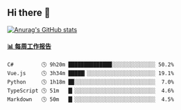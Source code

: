 ## Hi there 👋

[![Anurag's GitHub stats](https://github-readme-stats-orilights.vercel.app/api?username=orilights)](https://github.com/anuraghazra/github-readme-stats)

<!--
**OriLight152/OriLight152** is a ✨ _special_ ✨ repository because its `README.md` (this file) appears on your GitHub profile.

Here are some ideas to get you started:

- 🔭 I’m currently working on ...
- 🌱 I’m currently learning ...
- 👯 I’m looking to collaborate on ...
- 🤔 I’m looking for help with ...
- 💬 Ask me about ...
- 📫 How to reach me: ...
- 😄 Pronouns: ...
- ⚡ Fun fact: ...
-->

<!-- waka-box start -->
#### <a href="https://gist.github.com/92c8d5b388768c10efcba86e82b7c4fb" target="_blank">📊 每周工作报告</a>
```text
C#         🕓 9h20m ██████████████░░░░░░░░░░░░░░ 50.2%
Vue.js     🕓 3h34m █████▎░░░░░░░░░░░░░░░░░░░░░░ 19.1%
Python     🕓 1h18m █▉░░░░░░░░░░░░░░░░░░░░░░░░░░  7.0%
TypeScript 🕓 51m   █▎░░░░░░░░░░░░░░░░░░░░░░░░░░  4.6%
Markdown   🕓 50m   █▎░░░░░░░░░░░░░░░░░░░░░░░░░░  4.5%
```
<!-- Powered by https://github.com/journey-ad/waka-box-go . -->
<!-- waka-box end -->
